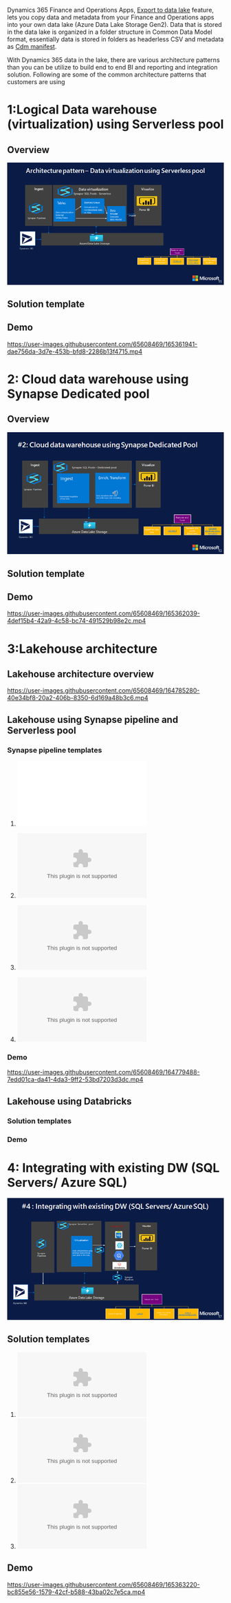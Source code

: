 
Dynamics 365 Finance and Operations Apps, [Export to data lake](https://docs.microsoft.com/en-us/dynamics365/fin-ops-core/dev-itpro/data-entities/finance-data-azure-data-lake) feature, lets you copy data and metadata from your Finance and Operations apps into your own data lake (Azure Data Lake Storage Gen2). 
Data that is stored in the data lake is organized in a folder structure in Common Data Model format, essentially data is stored in folders as headerless CSV and metadata as [Cdm manifest](https://docs.microsoft.com/en-us/common-data-model/cdm-manifest).  

With Dynamics 365 data in the lake, there are various architecture patterns than you can be utilize to build end to end BI and reporting and integration solution.
Following are some of the common architecture patterns that customers are using 

# 1:Logical Data warehouse (virtualization) using Serverless pool

## Overview 
![1.Data Virtualization Using Serverless Pool](DataVirtualization/DataVirtualization.png)

## Solution template

## Demo 
https://user-images.githubusercontent.com/65608469/165361941-dae756da-3d7e-453b-bfd8-2286b13f4715.mp4

# 2: Cloud data warehouse using Synapse Dedicated pool

## Overview 

![Cloud Data Warehouse](CloudDatawarehouse/CloudDataWarehouse.png)

## Solution template


## Demo

https://user-images.githubusercontent.com/65608469/165362039-4def15b4-42a9-4c58-bc74-491529b98e2c.mp4


# 3:Lakehouse architecture 

## Lakehouse architecture overview

https://user-images.githubusercontent.com/65608469/164785280-40e34bf8-20a2-406b-8350-6d169a48b3c6.mp4

## Lakehouse using Synapse pipeline and Serverless pool

### Synapse pipeline templates

1. ![SQL Script to get table metadata](Lakehouse/GetTablesMetadata.sql)

2. ![1 SilverCDMtoDelta](Lakehouse/1_Silver_CDMToDeltaLake.zip)

3. ![2 GoldDimTransform](Lakehouse/3_GoldTransformation_Dim.zip)

4. ![3 GoldFactTransform](Lakehouse/3_GoldTransformation_Fact.zip)

### Demo
https://user-images.githubusercontent.com/65608469/164779488-7edd01ca-da41-4da3-9ff2-53bd7203d3dc.mp4

## Lakehouse using Databricks 

### Solution templates 

### Demo


# 4: Integrating with existing DW (SQL Servers/ Azure SQL)

![IntegratinWithExistingDW](SQLIntegration/IntegratinWithExistingDW.png)


## Solution templates

1. ![CDMToSQL](SQLIntegration/CDMToSQL.zip)
2. ![SynapseToSQLFullExport](SQLIntegration/FullExport_SQL.zip)
3. ![SynapseToSQLIncrementalExport](SQLIntegration/IncrementalExport_SQL.zip)

## Demo 
https://user-images.githubusercontent.com/65608469/165363220-bc855e56-1579-42cf-b588-43ba02c7e5ca.mp4


